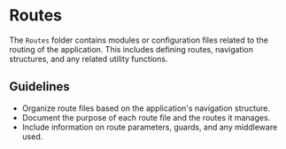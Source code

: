 # Routes

The `Routes` folder contains modules or configuration files related to the routing of the application. This includes defining routes, navigation structures, and any related utility functions.

## Guidelines

- Organize route files based on the application's navigation structure.
- Document the purpose of each route file and the routes it manages.
- Include information on route parameters, guards, and any middleware used.
